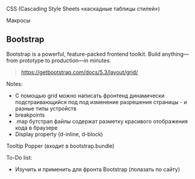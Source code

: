 CSS (Cascading Style Sheets «каскадные таблицы стилей»)

Макросы

## Bootstrap
Bootstrap is a powerful, feature-packed frontend toolkit. 
Build anything—from prototype to production—in minutes.
>https://getbootstrap.com/docs/5.3/layout/grid/

Notes:
- С помощью grid можно написать фронтенд динамически подстраивающийся под
под изменение разрешения страницы - и разные типы устройств
- breakpoints 
- .map бутстрап файлы содержат разметку красивого отображения кода в браузере
- Display property (d-inline, d-block)

Tooltip Popper (входит в bootstrap.bundle)

To-Do list:
- Изучить и применить для фронта Bootstrap (полазать по сайту)